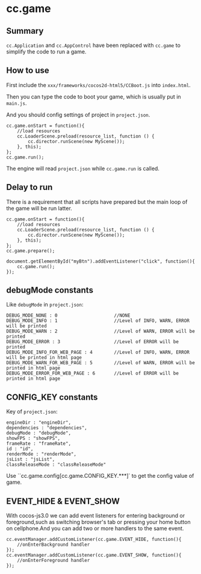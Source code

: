 # cc.game

## Summary

`cc.Application` and `cc.AppControl` have been replaced with `cc.game` to simplify the code to run a game.

## How to use

First include the `xxx/frameworks/cocos2d-html5/CCBoot.js` into `index.html`.

Then you can type the code to boot your game, which is usually put in `main.js`.

And you should config settings of project in `project.json`.

```
cc.game.onStart = function(){
    //load resources
    cc.LoaderScene.preload(resource_list, function () {
        cc.director.runScene(new MyScene());
    }, this);
};
cc.game.run();
```

The engine will read `project.json` while `cc.game.run` is called.


## Delay to run

There is a requirement that all scripts have prepared but the main loop of the game will be run latter.

```
cc.game.onStart = function(){
    //load resources
    cc.LoaderScene.preload(resource_list, function () {
        cc.director.runScene(new MyScene());
    }, this);
};
cc.game.prepare();

document.getElementById("myBtn").addEventListener("click", function(){
    cc.game.run();
});
```

## debugMode constants


Like `debugMode` in `project.json`:

```
DEBUG_MODE_NONE : 0                     //NONE
DEBUG_MODE_INFO : 1                     //Level of INFO, WARN, ERROR will be printed
DEBUG_MODE_WARN : 2                     //Level of WARN, ERROR will be printed
DEBUG_MODE_ERROR : 3                    //Level of ERROR will be printed
DEBUG_MODE_INFO_FOR_WEB_PAGE : 4        //Level of INFO, WARN, ERROR will be printed in html page
DEBUG_MODE_WARN_FOR_WEB_PAGE : 5        //Level of WARN, ERROR will be printed in html page
DEBUG_MODE_ERROR_FOR_WEB_PAGE : 6       //Level of ERROR will be printed in html page
```

## CONFIG_KEY constants

Key of `project.json`:

```
engineDir : "engineDir",
dependencies : "dependencies",
debugMode : "debugMode",
showFPS : "showFPS",
frameRate : "frameRate",
id : "id",
renderMode : "renderMode",
jsList : "jsList",
classReleaseMode : "classReleaseMode"
```

Use ``cc.game.config[cc.game.CONFIG_KEY.***]` to get the config value of game.

## EVENT\_HIDE & EVENT\_SHOW
With cocos-js3.0 we can add event listeners for entering background or foreground,such as switching browser's tab or pressing your home button on cellphone.And you can add two or more handlers to the same event. 

	cc.eventManager.addCustomListener(cc.game.EVENT_HIDE, function(){
        //onEnterBackground handler
    });
    cc.eventManager.addCustomListener(cc.game.EVENT_SHOW, function(){
        //onEnterForeground handler
    });
